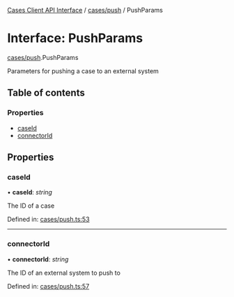 [Cases Client API Interface](../server_client_api.md) / [cases/push](../modules/cases_push.md) / PushParams

# Interface: PushParams

[cases/push](../modules/cases_push.md).PushParams

Parameters for pushing a case to an external system

## Table of contents

### Properties

- [caseId](cases_push.pushparams.md#caseid)
- [connectorId](cases_push.pushparams.md#connectorid)

## Properties

### caseId

• **caseId**: *string*

The ID of a case

Defined in: [cases/push.ts:53](https://github.com/jonathan-buttner/kibana/blob/74ceeee50da/x-pack/plugins/cases/server/client/cases/push.ts#L53)

___

### connectorId

• **connectorId**: *string*

The ID of an external system to push to

Defined in: [cases/push.ts:57](https://github.com/jonathan-buttner/kibana/blob/74ceeee50da/x-pack/plugins/cases/server/client/cases/push.ts#L57)
